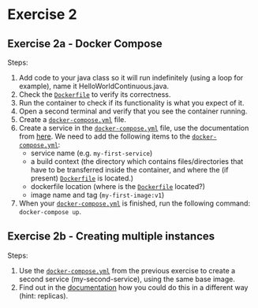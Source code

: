# Exercise 2

## Exercise 2a - Docker Compose

Steps:

1. Add code to your java class so it will run indefinitely (using a loop for example), name it
   HelloWorldContinuous.java.
2. Check the [`Dockerfile`] to verify its correctness.
3. Run the container to check if its functionality is what you expect of it.
4. Open a second terminal and verify that you see the container running.
5. Create a [`docker-compose.yml`] file.
6. Create a service in the [`docker-compose.yml`] file, use the documentation from
   [here](https://docs.docker.com/reference/compose-file/). We need to add the following items to the
   [`docker-compose.yml`]:
   - service name (e.g. `my-first-service`)
   - a build context (the directory which contains files/directories that have to be transferred inside the container,
     and where the (if present) [`Dockerfile`] is located.)
   - dockerfile location (where is the [`Dockerfile`] located?)
   - image name and tag (`my-first-image:v1`)
7. When your [`docker-compose.yml`] is finished, run the following command: `docker-compose up`.

## Exercise 2b - Creating multiple instances

Steps:

1. Use the [`docker-compose.yml`] from the previous exercise to create a second service (my-second-service), using the
   same base image.
2. Find out in the [documentation](https://docs.docker.com/reference/compose-file/deploy) how you could do this in a
   different way (hint: replicas).

[`Dockerfile`]: ./Dockerfile
[`docker-compose.yml`]: ./docker-compose.yml
